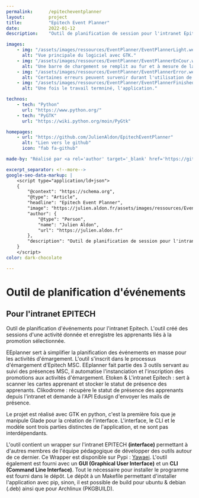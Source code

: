 ```yaml
---
permalink:      /epitecheventplanner
layout:         project
title:          "Epitech Event Planner"
date:           2022-01-12
description:    "Outil de planification de session pour l'intranet Epitech. L'outil créé des sessions d'une activité donnée et enregistre les apprenants liés à la promotion sélectionnée. EEplanner sert à simplifier la planification des événements en masse pour les activités d'émargement. L'outil s'inscrit dans le processus d'émargement d'Epitech MSC."

images:
    - img: "/assets/images/ressources/EventPlanner/EventPlannerLight.webp"
      alt: "Vue principale du logiciel avec GTK."
    - img: "/assets/images/ressources/EventPlanner/EventPlannerEnCour.webp"
      alt: "Une barre de chargement se remplit au fur et à mesure de la réalisation des tâches."
    - img: "/assets/images/ressources/EventPlanner/EventPlannerError.webp"
      alt: "Certaines erreurs peuvent survenir durant l'utilisation de l'outil."
    - img: "/assets/images/ressources/EventPlanner/EventPlannerFinished.webp"
      alt: "Une fois le travail termniné, l'application."

technos:
    - tech: "Python"
      url: "https://www.python.org/"
    - tech: "PyGTK"
      url: "https://wiki.python.org/moin/PyGtk"

homepages:
    - url: "https://github.com/JulienAldon/EpitechEventPlanner"
      alt: "Lien vers le github"
      icon: "fab fa-github"

made-by: "Réalisé par <a rel='author' target='_blank' href='https://github.com/JulienAldon'>Julien Aldon</a>"

excerpt_separator: <!--more-->
google-seo-data-markup: |
    <script type="application/ld+json">
    {
        "@context": "https://schema.org",
        "@type": "Article",
        "headline": "Epitech Event Planner",
        "image": "https://julien.aldon.fr/assets/images/ressources/EventPlanner/EventPlannerVue.webp",
        "author": {
            "@type": "Person",
            "name": "Julien Aldon",
            "url": "https://julien.aldon.fr"
        },
        "description": "Outil de planification de session pour l'intranet Epitech. L'outil créé des sessions d'une activité donnée et enregistre les apprenants liés à la promotion sélectionnée. EEplanner sert à simplifier la planification des événements en masse pour les activités d'émargement. L'outil s'inscrit dans le processus d'émargement d'Epitech MSC."
    }
    </script>
color: dark-chocolate

---
```

# Outil de planification d'événements
## Pour l'intranet EPITECH
Outil de planification d'événements pour l'intranet Epitech. L'outil créé des sessions d'une activité donnée et enregistre les apprenants liés à la promotion sélectionnée.
<!--more-->
EEplanner sert à simplifier la planification des événements en masse pour les activités d'émargement. L'outil s'inscrit dans le processus d'émargement d'Epitech MSC.
EEplanner fait partie des 3 outils servant au suivi des présences MSC, il automatise l'instanciation et l'inscription des promotions aux activités d'émargement. Etoken & L'intranet Epitech : sert à scanner les cartes apprenant et stocker le statut de présence des apprenants. Clikodrome : récupère le statut de présence des apprenants depuis l'intranet et demande à l'API Edusign d'envoyer les mails de présence.

Le projet est réalisé avec GTK en python, c'est la première fois que je manipule Glade pour la création de l'interface. L'interface, le CLI et le modèle sont trois parties distinctes de l'application, et ne sont pas interdépendants.

L'outil contient un wrapper sur l'intranet EPITECH **(interface)** permettant à d'autres membres de l'équipe pédagogique
de développer des outils autour de ce dernier. Ce Wrapper est disponible sur Pypi : <a href="https://pypi.org/project/yawaei/0.0.8/">Yawaei</a>. L'outil également est fourni avec un **GUI (Graphical User Interface)** et un **CLI (Command Line Interface)**.
Tout le nécessaire pour installer le programme est fourni dans le dépôt. Le dépôt à un Makefile permettant d'installer l'application avec pip, sinon, il est possible de build pour ubuntu & debian (.deb) ainsi que pour Archlinux (PKGBUILD).